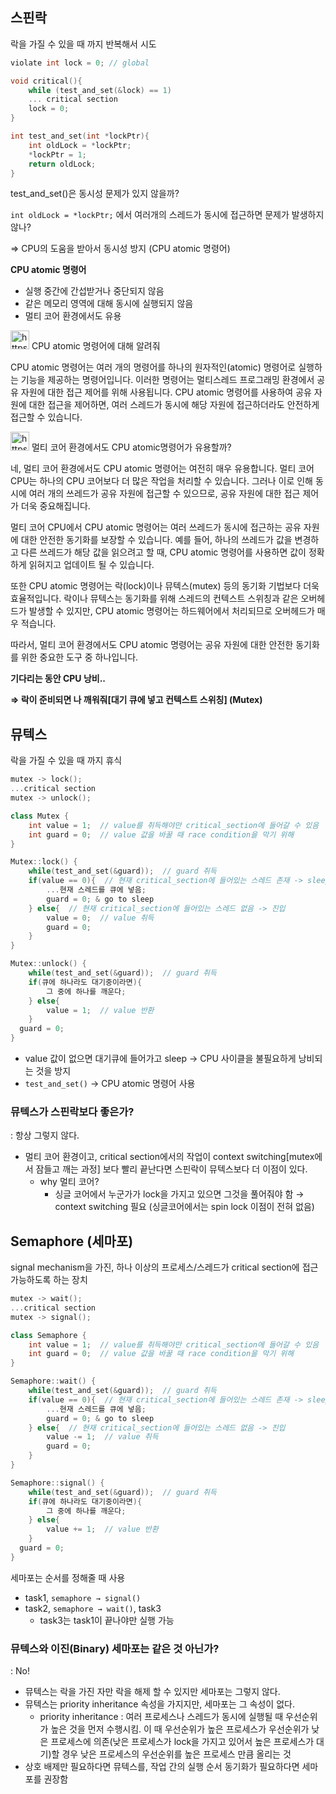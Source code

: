 ## 스핀락

락을 가질 수 있을 때 까지 반복해서 시도

```cpp
violate int lock = 0; // global

void critical(){
	while (test_and_set(&lock) == 1)
	... critical section
	lock = 0;
}
```

```cpp
int test_and_set(int *lockPtr){
	int oldLock = *lockPtr;
	*lockPtr = 1;
	return oldLock;
}
```

test_and_set()은 동시성 문제가 있지 않을까?

`int oldLock = *lockPtr;` 에서 여러개의 스레드가 동시에 접근하면 문제가 발생하지 않나?

⇒ CPU의 도움을 받아서 동시성 방지 (CPU atomic 명령어)

**CPU atomic 명령어**

- 실행 중간에 간섭받거나 중단되지 않음
- 같은 메모리 영역에 대해 동시에 실행되지 않음
- 멀티 코어 환경에서도 유용

<aside>
<img src="https://noticon-static.tammolo.com/dgggcrkxq/image/upload/v1678190474/noticon/fenra4zau2wyqushekwb.png" alt="https://noticon-static.tammolo.com/dgggcrkxq/image/upload/v1678190474/noticon/fenra4zau2wyqushekwb.png" width="30px" /> CPU atomic 명령어에 대해 알려줘

CPU atomic 명령어는 여러 개의 명령어를 하나의 원자적인(atomic) 명령어로 실행하는 기능을 제공하는 명령어입니다. 이러한 명령어는 멀티스레드 프로그래밍 환경에서 공유 자원에 대한 접근 제어를 위해 사용됩니다.
CPU atomic 명령어를 사용하여 공유 자원에 대한 접근을 제어하면, 여러 스레드가 동시에 해당 자원에 접근하더라도 안전하게 접근할 수 있습니다.

</aside>

<aside>
<img src="https://noticon-static.tammolo.com/dgggcrkxq/image/upload/v1678190474/noticon/fenra4zau2wyqushekwb.png" alt="https://noticon-static.tammolo.com/dgggcrkxq/image/upload/v1678190474/noticon/fenra4zau2wyqushekwb.png" width="30px" /> 멀티 코어 환경에서도 CPU atomic명령어가 유용할까?

네, 멀티 코어 환경에서도 CPU atomic 명령어는 여전히 매우 유용합니다. 멀티 코어 CPU는 하나의 CPU 코어보다 더 많은 작업을 처리할 수 있습니다. 그러나 이로 인해 동시에 여러 개의 쓰레드가 공유 자원에 접근할 수 있으므로, 공유 자원에 대한 접근 제어가 더욱 중요해집니다.

멀티 코어 CPU에서 CPU atomic 명령어는 여러 쓰레드가 동시에 접근하는 공유 자원에 대한 안전한 동기화를 보장할 수 있습니다. 예를 들어, 하나의 쓰레드가 값을 변경하고 다른 쓰레드가 해당 값을 읽으려고 할 때, CPU atomic 명령어를 사용하면 값이 정확하게 읽혀지고 업데이트 될 수 있습니다.

또한 CPU atomic 명령어는 락(lock)이나 뮤텍스(mutex) 등의 동기화 기법보다 더욱 효율적입니다. 락이나 뮤텍스는 동기화를 위해 스레드의 컨텍스트 스위칭과 같은 오버헤드가 발생할 수 있지만, CPU atomic 명령어는 하드웨어에서 처리되므로 오버헤드가 매우 적습니다.

따라서, 멀티 코어 환경에서도 CPU atomic 명령어는 공유 자원에 대한 안전한 동기화를 위한 중요한 도구 중 하나입니다.

</aside>

**기다리는 동안 CPU 낭비..**

**⇒ 락이 준비되면 나 깨워줘[대기 큐에 넣고 컨텍스트 스위칭] (Mutex)**

## 뮤텍스

락을 가질 수 있을 때 까지 휴식

```cpp
mutex -> lock();
...critical section
mutex -> unlock();
```

```cpp
class Mutex {
	int value = 1;  // value를 취득해야만 critical_section에 들어갈 수 있음
	int guard = 0;  // value 값을 바꿀 때 race condition을 막기 위해
}

Mutex::lock() {
	while(test_and_set(&guard));  // guard 취득
	if(value == 0){  // 현재 critical_section에 들어있는 스레드 존재 -> sleep
		...현재 스레드를 큐에 넣음;
		guard = 0; & go to sleep
	} else{  // 현재 critical_section에 들어있는 스레드 없음 -> 진입
		value = 0;  // value 취득
		guard = 0;
	}
}

Mutex::unlock() {
	while(test_and_set(&guard));  // guard 취득
	if(큐에 하나라도 대기중이라면){
		그 중에 하나를 깨운다;
	} else{
		value = 1;  // value 반환
	}
  guard = 0;
}
```

- value 값이 없으면 대기큐에 들어가고 sleep → CPU 사이클을 불필요하게 낭비되는 것을 방지
- `test_and_set()` → CPU atomic 명령어 사용

### 뮤텍스가 스핀락보다 좋은가?


: 항상 그렇지 않다.

- 멀티 코어 환경이고, critical section에서의 작업이 context switching[mutex에서 잠들고 깨는 과정] 보다 빨리 끝난다면 스핀락이 뮤텍스보다 더 이점이 있다.
    - why 멀티 코어?
        - 싱글 코어에서 누군가가 lock을 가지고 있으면 그것을 풀어줘야 함 → context switching 필요 (싱글코어에서는 spin lock 이점이 전혀 없음)

## Semaphore (세마포)

signal mechanism을 가진, 하나 이상의 프로세스/스레드가 critical section에 접근 가능하도록 하는 장치

```cpp
mutex -> wait();
...critical section
mutex -> signal();
```

```cpp
class Semaphore {
	int value = 1;  // value를 취득해야만 critical_section에 들어갈 수 있음
	int guard = 0;  // value 값을 바꿀 때 race condition을 막기 위해
}

Semaphore::wait() {
	while(test_and_set(&guard));  // guard 취득
	if(value == 0){  // 현재 critical_section에 들어있는 스레드 존재 -> sleep
		...현재 스레드를 큐에 넣음;
		guard = 0; & go to sleep
	} else{  // 현재 critical_section에 들어있는 스레드 없음 -> 진입
		value -= 1;  // value 취득
		guard = 0;
	}
}

Semaphore::signal() {
	while(test_and_set(&guard));  // guard 취득
	if(큐에 하나라도 대기중이라면){
		그 중에 하나를 깨운다;
	} else{
		value += 1;  // value 반환
	}
  guard = 0;
}
```

세마포는 순서를 정해줄 때 사용

- task1, `semaphore → signal()`
- task2, `semaphore → wait()`, task3
    - task3는 task1이 끝나야만 실행 가능

### 뮤텍스와 이진(Binary) 세마포는 같은 것 아닌가?


: No!

- 뮤텍스는 락을 가진 자만 락을 해제 할 수 있지만 세마포는 그렇지 않다.
- 뮤텍스는 priority inheritance 속성을 가지지만, 세마포는 그 속성이 없다.
    - priority inheritance : 여러 프로세스나 스레드가 동시에 실행될 때 우선순위가 높은 것을 먼저 수행시킴. 이 때 우선순위가 높은 프로세스가 우선순위가 낮은 프로세스에 의존(낮은 프로세스가 lock을 가지고 있어서 높은 프로세스가 대기)할 경우 낮은 프로세스의 우선순위를 높은 프로세스 만큼 올리는 것
- 상호 배제만 필요하다면 뮤텍스를, 작업 간의 실행 순서 동기화가 필요하다면 세마포를 권장함